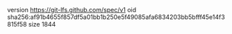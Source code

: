 version https://git-lfs.github.com/spec/v1
oid sha256:af91b4655f857df5a01bb1b250e5f49085afa6834203bb5bfff45e14f3815f58
size 1844
